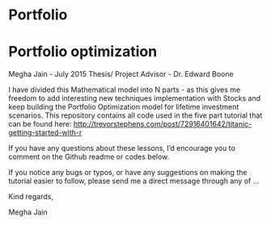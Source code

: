 # Portfolio
# Portfolio optimization

Megha Jain - July 2015
Thesis/ Project Advisor - Dr. Edward Boone 

I have divided this Mathematical model into N parts - as this gives me freedom to add interesting new techniques implementation with Stocks and keep building the
Portfolio Optimization model for lifetime investment scenarios.
This repository contains all code used in the five part tutorial that can be found here: http://trevorstephens.com/post/72916401642/titanic-getting-started-with-r

If you have any questions about these lessons, I’d encourage you to comment on the Github readme or codes below.

If you notice any bugs or typos, or have any suggestions on making the tutorial easier to follow, please send me a direct message through any of ...

Kind regards,

Megha Jain
